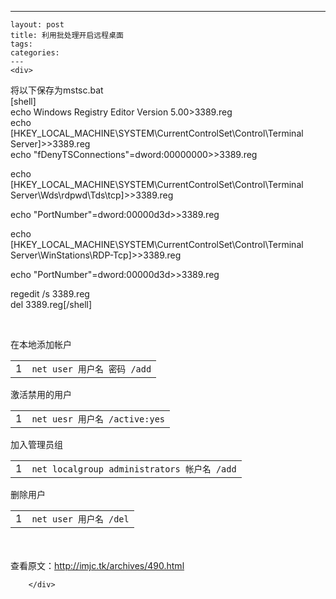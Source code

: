 ---
    layout: post
    title: 利用批处理开启远程桌面
    tags:
    categories:
    ---
    <div>
<div>
<div id="sina_keyword_ad_area2" class="articalContent   ">
<p>将以下保存为mstsc.bat<br />
[shell]<br />
echo Windows Registry Editor Version
5.00&gt;3389.reg<br />
echo [HKEY_LOCAL_MACHINE\SYSTEM\CurrentControlSet\Control\Terminal
Server]&gt;&gt;3389.reg<br />
echo
"fDenyTSConnections"=dword:00000000&gt;&gt;3389.reg<br />

echo [HKEY_LOCAL_MACHINE\SYSTEM\CurrentControlSet\Control\Terminal
Server\Wds\rdpwd\Tds\tcp]&gt;&gt;3389.reg<br />

echo
"PortNumber"=dword:00000d3d&gt;&gt;3389.reg<br />

echo [HKEY_LOCAL_MACHINE\SYSTEM\CurrentControlSet\Control\Terminal
Server\WinStations\RDP-Tcp]&gt;&gt;3389.reg<br />

echo
"PortNumber"=dword:00000d3d&gt;&gt;3389.reg<br />

regedit /s 3389.reg<br />
del 3389.reg[/shell]</p>
<p>&nbsp;</p>
<p>在本地添加帐户</p>
<div>
<div id="highlighter_88618" class="syntaxhighlighter  bash">
<table border="0" cellspacing="0" cellpadding="0">
<tbody>
<tr>
<td class="gutter">
<div class="line number1 index0 alt2">1</div>
</td>
<td class="code">
<div class="container">
<div class="line number1 index0 alt2"><code class="bash plain">net user 用户名 密码 </code><code class="bash plain">/add</code></div>
</div>
</td>
</tr>
</tbody>
</table>
</div>
</div>
<p>激活禁用的用户</p>
<div>
<div id="highlighter_771964" class="syntaxhighlighter  bash">
<table border="0" cellspacing="0" cellpadding="0">
<tbody>
<tr>
<td class="gutter">
<div class="line number1 index0 alt2">1</div>
</td>
<td class="code">
<div class="container">
<div class="line number1 index0 alt2"><code class="bash plain">net uesr 用户名 </code><code class="bash plain">/active</code><code class="bash plain">:</code><code class="bash functions">yes</code></div>
</div>
</td>
</tr>
</tbody>
</table>
</div>
</div>
<p>加入管理员组</p>
<div>
<div id="highlighter_416255" class="syntaxhighlighter  bash">
<table border="0" cellspacing="0" cellpadding="0">
<tbody>
<tr>
<td class="gutter">
<div class="line number1 index0 alt2">1</div>
</td>
<td class="code">
<div class="container">
<div class="line number1 index0 alt2"><code class="bash plain">net localgroup administrators 帐户名 </code><code class="bash plain">/add</code></div>
</div>
</td>
</tr>
</tbody>
</table>
</div>
</div>
<p>删除用户</p>
<div>
<div id="highlighter_100842" class="syntaxhighlighter  bash">
<table border="0" cellspacing="0" cellpadding="0">
<tbody>
<tr>
<td class="gutter">
<div class="line number1 index0 alt2">1</div>
</td>
<td class="code">
<div class="container">
<div class="line number1 index0 alt2"><code class="bash plain">net user 用户名 </code><code class="bash plain">/del</code></div>
</div>
</td>
</tr>
</tbody>
</table>
</div>
</div>
<p><br />
<br />
查看原文：<a href="http://imjc.tk/archives/490.html" rel="nofollow">http://imjc.tk/archives/490.html</a></p>
							
		</div>
</div>
</div>
    
